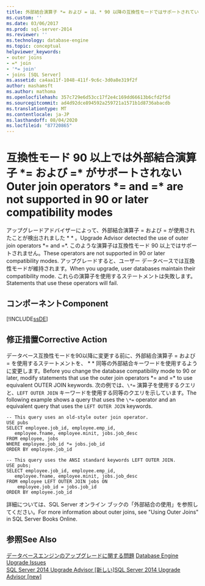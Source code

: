 ```yaml
---
title: 外部結合演算子 *= および = は、* 90 以降の互換性モードではサポートされていません。Microsoft Docs
ms.custom: ''
ms.date: 03/06/2017
ms.prod: sql-server-2014
ms.reviewer: ''
ms.technology: database-engine
ms.topic: conceptual
helpviewer_keywords:
- outer joins
- =* join
- '*= join'
- joins [SQL Server]
ms.assetid: ca4aa11f-1048-411f-9c6c-3d0a8e319f2f
author: mashamsft
ms.author: mathoma
ms.openlocfilehash: 357c729e6d53cc17f2e4c169dd66613b6cfd2f5d
ms.sourcegitcommit: ad4d92dce894592a259721a1571b1d8736abacdb
ms.translationtype: MT
ms.contentlocale: ja-JP
ms.lasthandoff: 08/04/2020
ms.locfileid: "87720865"
---
```

# <a name="outer-join-operators--and--are-not-supported-in-90-or-later-compatibility-modes"></a><span data-ttu-id="73cb2-102">互換性モード 90 以上では外部結合演算子 \*= および =\* がサポートされない</span><span class="sxs-lookup"><span data-stu-id="73cb2-102">Outer join operators \*= and =\* are not supported in 90 or later compatibility modes</span></span>
  <span data-ttu-id="73cb2-103">アップグレードアドバイザーによって、外部結合演算子 = および = が使用されたことが検出されました \* \* 。</span><span class="sxs-lookup"><span data-stu-id="73cb2-103">Upgrade Advisor detected the use of outer join operators \*= and =\*.</span></span> <span data-ttu-id="73cb2-104">このような演算子は互換性モード 90 以上ではサポートされません。</span><span class="sxs-lookup"><span data-stu-id="73cb2-104">These operators are not supported in 90 or later compatibility modes.</span></span> <span data-ttu-id="73cb2-105">アップグレードすると、ユーザー データベースでは互換性モードが維持されます。</span><span class="sxs-lookup"><span data-stu-id="73cb2-105">When you upgrade, user databases maintain their compatibility mode.</span></span> <span data-ttu-id="73cb2-106">これらの演算子を使用するステートメントは失敗します。</span><span class="sxs-lookup"><span data-stu-id="73cb2-106">Statements that use these operators will fail.</span></span>  
  
## <a name="component"></a><span data-ttu-id="73cb2-107">コンポーネント</span><span class="sxs-lookup"><span data-stu-id="73cb2-107">Component</span></span>  
 [!INCLUDE[ssDE](../../includes/ssde-md.md)]  
  
## <a name="corrective-action"></a><span data-ttu-id="73cb2-108">修正措置</span><span class="sxs-lookup"><span data-stu-id="73cb2-108">Corrective Action</span></span>  
 <span data-ttu-id="73cb2-109">データベース互換性モードを90以降に変更する前に、外部結合演算子 = および = を使用するステートメントを、 \* \* 同等の外部結合キーワードを使用するように変更します。</span><span class="sxs-lookup"><span data-stu-id="73cb2-109">Before you change the database compatibility mode to 90 or later, modify statements that use the outer join operators \*= and =\* to use equivalent OUTER JOIN keywords.</span></span> <span data-ttu-id="73cb2-110">次の例では、`\*=` 演算子を使用するクエリと、`LEFT OUTER JOIN` キーワードを使用する同等のクエリを示しています。</span><span class="sxs-lookup"><span data-stu-id="73cb2-110">The following example shows a query that uses the `\*=` operator and an equivalent query that uses the `LEFT OUTER JOIN` keywords.</span></span>  
  
```  
-- This query uses an old-style outer join operator.  
USE pubs  
SELECT employee.job_id, employee.emp_id,  
   employee.fname, employee.minit, jobs.job_desc  
FROM employee, jobs   
WHERE employee.job_id *= jobs.job_id  
ORDER BY employee.job_id  
  
-- This query uses the ANSI standard keywords LEFT OUTER JOIN.  
USE pubs;  
SELECT employee.job_id, employee.emp_id,  
   employee.fname, employee.minit, jobs.job_desc  
FROM employee LEFT OUTER JOIN jobs ON   
    employee.job_id = jobs.job_id  
ORDER BY employee.job_id  
```  
  
 <span data-ttu-id="73cb2-111">詳細については、SQL Server オンライン ブックの「外部結合の使用」を参照してください。</span><span class="sxs-lookup"><span data-stu-id="73cb2-111">For more information about outer joins, see "Using Outer Joins" in SQL Server Books Online.</span></span>  
  
## <a name="see-also"></a><span data-ttu-id="73cb2-112">参照</span><span class="sxs-lookup"><span data-stu-id="73cb2-112">See Also</span></span>  
 <span data-ttu-id="73cb2-113">[データベースエンジンのアップグレードに関する問題](../../../2014/sql-server/install/database-engine-upgrade-issues.md) </span><span class="sxs-lookup"><span data-stu-id="73cb2-113">[Database Engine Upgrade Issues](../../../2014/sql-server/install/database-engine-upgrade-issues.md) </span></span>  
 [<span data-ttu-id="73cb2-114">SQL Server 2014 Upgrade Advisor &#91;新しい&#93;</span><span class="sxs-lookup"><span data-stu-id="73cb2-114">SQL Server 2014 Upgrade Advisor &#91;new&#93;</span></span>](sql-server-2014-upgrade-advisor.md)  
  
  
